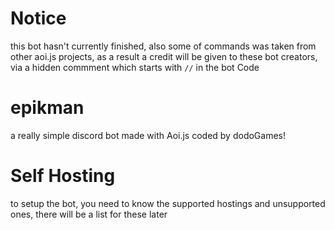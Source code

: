 # Notice
this bot hasn't currently finished, also some of commands was taken from other aoi.js projects, as a result a credit will be given to these bot creators, via a hidden commment which starts with `//` in the bot Code

# epikman
a really simple discord bot made with Aoi.js coded by dodoGames!

# Self Hosting
to setup the bot, you need to know the supported hostings and unsupported ones, there will be a list for these later

